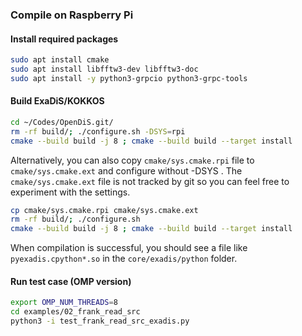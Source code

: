 ### Compile on Raspberry Pi

#### Install required packages
```bash
sudo apt install cmake 
sudo apt install libfftw3-dev libfftw3-doc
sudo apt install -y python3-grpcio python3-grpc-tools
```

#### Build ExaDiS/KOKKOS
```bash
cd ~/Codes/OpenDiS.git/
rm -rf build/; ./configure.sh -DSYS=rpi
cmake --build build -j 8 ; cmake --build build --target install
```

Alternatively, you can also copy ``cmake/sys.cmake.rpi`` file to ``cmake/sys.cmake.ext`` and configure without -DSYS .  The ``cmake/sys.cmake.ext`` file is not tracked by git so you can feel free to experiment with the settings.

```bash
cp cmake/sys.cmake.rpi cmake/sys.cmake.ext
rm -rf build/; ./configure.sh 
cmake --build build -j 8 ; cmake --build build --target install
```

When compilation is successful, you should see a file like ``pyexadis.cpython*.so``  in the ``core/exadis/python`` folder. 

#### Run test case (OMP version)

```bash
export OMP_NUM_THREADS=8
cd examples/02_frank_read_src
python3 -i test_frank_read_src_exadis.py
```
